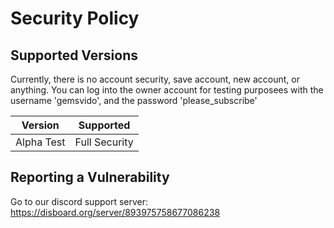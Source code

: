 # Security Policy

## Supported Versions

Currently, there is no account security, save account, new account, or anything. You can log into the owner account for testing purposees with the username 'gemsvido', and the password 'please_subscribe'


| Version      | Supported          |
| -------      | ------------------ |
| Alpha Test   | Full Security      |

## Reporting a Vulnerability

Go to our discord support server:
https://disboard.org/server/893975758677086238

